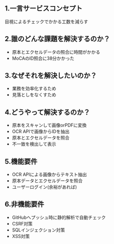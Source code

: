 ## 1.一言サービスコンセプト
目視によるチェックでかかる工数を減らす

## 2.誰のどんな課題を解決するのか？
- 原本とエクセルデータの照合に時間がかかる
- MoCAのID照合に38分かかった

## 3.なぜそれを解決したいのか？
- 業務を効率化するため
- 見落としをなくすため

## 4.どうやって解決するのか？
- 原本をスキャンして画像orPDFに変換
- OCR APIで画像からIDを抽出
- 原本とエクセルデータを照合
- 不一致を検出して表示

## 5.機能要件
- OCR APIによる画像からテキスト抽出
- 原本データとエクセルデータを照合
- ユーザーログイン(余裕があれば)

## 6.非機能要件
- GitHubへプッシュ時に静的解析で自動チェック
- CSRF対策
- SQLインジェクション対策
- XSS対策